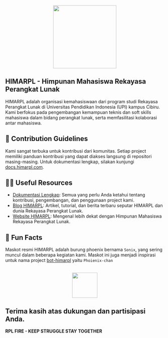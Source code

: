 <p align="center">
  <br />
  <a href="https://www.himarpl.com">
    <picture>
      <source media="(prefers-color-scheme: dark)" srcset="https://cdn.jsdelivr.net/gh/himarplupi/assets-himarpl@v1.3.5/images/logo/logo-landscape-dark.png">
      <img src="https://cdn.jsdelivr.net/gh/himarplupi/assets-himarpl@v1.3.5/images/logo/logo-landscape-light.png" width="200px">
    </picture>
  </a>
</p>

## HIMARPL - Himpunan Mahasiswa Rekayasa Perangkat Lunak

HIMARPL adalah organisasi kemahasiswaan dari program studi Rekayasa Perangkat Lunak di Universitas Pendidikan Indonesia (UPI) kampus Cibiru. 
Kami berfokus pada pengembangan kemampuan teknis dan soft skills mahasiswa dalam bidang perangkat lunak, serta memfasilitasi kolaborasi antar mahasiswa.

## 📝 Contribution Guidelines

Kami sangat terbuka untuk kontribusi dari komunitas. Setiap project memiliki panduan kontribusi yang dapat diakses langsung di repositori masing-masing. Untuk dokumentasi lengkap, silakan kunjungi [docs.himarpl.com](https://docs.himarpl.com).

## 👩‍💻 Useful Resources

- [Dokumentasi Lengkap](https://docs.himarpl.com): Semua yang perlu Anda ketahui tentang kontribusi, pengembangan, dan penggunaan project kami.
- [Blog HIMARPL](https://blog.himarpl.com): Artikel, tutorial, dan berita terbaru seputar HIMARPL dan dunia Rekayasa Perangkat Lunak.
- [Website HIMARPL](https://www.himarpl.com): Mengenal lebih dekat dengan Himpunan Mahasiswa Rekayasa Perangkat Lunak.

## 🍿 Fun Facts

Maskot resmi HIMARPL adalah burung phoenix bernama `Sonix`, yang sering muncul dalam beberapa kegiatan kami. 
Maskot ini juga menjadi inspirasi untuk nama project [bot-himarpl](https://github.com/himarplupi/bot-himarpl) yaitu `Phoienix-chan`

<p align="center">
  <br />
  <picture>
    <img src="https://cdn.jsdelivr.net/gh/himarplupi/assets-himarpl@main/images/sonix.png" width="80px">
  </picture>
</p>

Terima kasih atas dukungan dan partisipasi Anda.
---

**RPL FIRE - KEEP STRUGGLE STAY TOGETHER**
